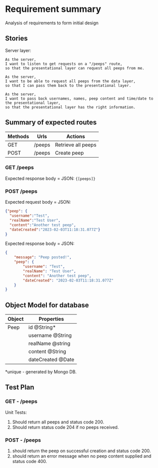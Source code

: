 # Requirement summary

Analysis of requirements to form initial design

## Stories

Server layer:

```
As the server,
I want to listen to get requests on a "/peeps" route,
so that the presentational layer can request all peeps from me.

As the server,
I want to be able to request all peeps from the data layer,
so that I can pass them back to the presentational layer.

As the server,
I want to pass back usernames, names, peep content and time/date to the presentational layer,
so that the presentational layer has the right information.
```

## Summary of expected routes

| Methods | Urls   | Actions            | 
|---------|--------|--------------------|
| GET     | /peeps | Retrieve all peeps |
| POST    | /peeps | Create peep        |


### GET /peeps
Expected response body = JSON: `{[peeps]}`

### POST /peeps
Expected request body = JSON:
```json
{"peep": {
  "username":"Test",
  "realName":"Test User",
  "content":"Another test peep",
  "dateCreated":"2023-02-03T11:18:31.077Z"}
}
```

Expected response body = JSON:
```json
{
    "message": "Peep posted!",
    "peep": {
        "username": "Test",
        "realName": "Test User",
        "content": "Another test peep",
        "dateCreated": "2023-02-03T11:18:31.077Z"
    }
}
```
 
## Object Model for database


| Object | Properties        |
|--------|-------------------|
| Peep   | id @String*       |
|        | username @String  |
|        | realName @string  |
|        | content @String   |
|        | dateCreated @Date |



*unique - generated by Mongo DB.

## Test Plan

### GET - /peeps
Unit Tests:
1. Should return all peeps and status code 200.
2. Should return status code 204 if no peeps received.

### POST - /peeps
1. should return the peep on successful creation and status code 200.
2. should return an error message when no peep content supplied and status code 400.
